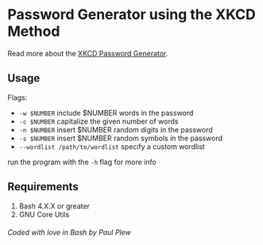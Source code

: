 # Password Generator using the XKCD Method
Read more about the [XKCD Password Generator](https://xkcd.com/936/).

## Usage
Flags:
- `-w $NUMBER` include $NUMBER words in the password
- `-c $NUMBER` capitalize the given number of words
- `-n $NUMBER` insert $NUMBER random digits in the password
- `-s $NUMBER` insert $NUMBER random symbols in the password
- `--wordlist /path/to/wordlist` specify a custom wordlist   
  
run the program with the `-h` flag for more info

## Requirements
1. Bash 4.X.X or greater
2. GNU Core Utils

###### Coded with love in Bash by Paul Plew
